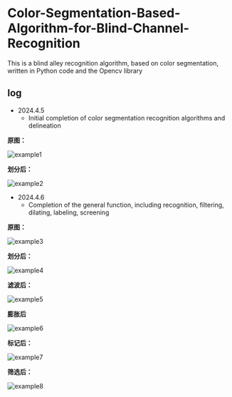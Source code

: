 # Color-Segmentation-Based-Algorithm-for-Blind-Channel-Recognition
This is a blind alley recognition algorithm, based on color segmentation, written in Python code and the Opencv library



##  log
- 2024.4.5
  - Initial completion of color segmentation recognition algorithms and delineation

**原图：**

![example1](./pics/05.jpg)

**划分后：**

![example2](./pics/05_s.png)

- 2024.4.6
   - Completion of the general function, including recognition, filtering, dilating, labeling, screening
  
**原图：**

![example3](./pics/01.jpg)

**划分后：**

![example4](./pics/01_segmented.jpg)

**滤波后：**

![example5](./pics/01_filtered.jpg)

**膨胀后**

![example6](./pics/01_dilated.jpg)

**标记后：**

![example7](./pics/01_labeled.jpg)

**筛选后：**

![example8](./pics/01_screen.jpg)